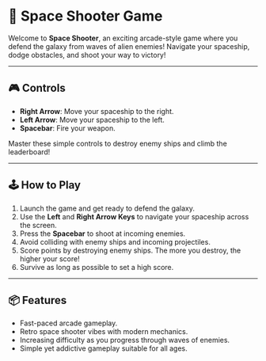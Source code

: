 # 🚀 Space Shooter Game

Welcome to **Space Shooter**, an exciting arcade-style game where you defend the galaxy from waves of alien enemies! Navigate your spaceship, dodge obstacles, and shoot your way to victory!

---

## 🎮 Controls
- **Right Arrow**: Move your spaceship to the right.
- **Left Arrow**: Move your spaceship to the left.
- **Spacebar**: Fire your weapon.

Master these simple controls to destroy enemy ships and climb the leaderboard!

---

## 🕹️ How to Play
1. Launch the game and get ready to defend the galaxy.
2. Use the **Left** and **Right Arrow Keys** to navigate your spaceship across the screen.
3. Press the **Spacebar** to shoot at incoming enemies.
4. Avoid colliding with enemy ships and incoming projectiles.
5. Score points by destroying enemy ships. The more you destroy, the higher your score!
6. Survive as long as possible to set a high score.

---

## 📦 Features
- Fast-paced arcade gameplay.
- Retro space shooter vibes with modern mechanics.
- Increasing difficulty as you progress through waves of enemies.
- Simple yet addictive gameplay suitable for all ages.
